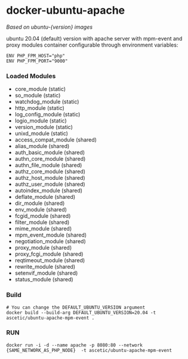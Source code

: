 # docker-ubuntu-apache


*Based on ubuntu-{version} images*

ubuntu 20.04 (default) version with apache server with mpm-event and proxy modules container configurable through environment variables:

```
ENV PHP_FPM_HOST="php"
ENV PHP_FPM_PORT="9000"
```

### Loaded Modules

* core_module (static)
* so_module (static)
* watchdog_module (static)
* http_module (static)
* log_config_module (static)
* logio_module (static)
* version_module (static)
* unixd_module (static)
* access_compat_module (shared)
* alias_module (shared)
* auth_basic_module (shared)
* authn_core_module (shared)
* authn_file_module (shared)
* authz_core_module (shared)
* authz_host_module (shared)
* authz_user_module (shared)
* autoindex_module (shared)
* deflate_module (shared)
* dir_module (shared)
* env_module (shared)
* fcgid_module (shared)
* filter_module (shared)
* mime_module (shared)
* mpm_event_module (shared)
* negotiation_module (shared)
* proxy_module (shared)
* proxy_fcgi_module (shared)
* reqtimeout_module (shared)
* rewrite_module (shared)
* setenvif_module (shared)
* status_module (shared)

### Build
```
# You can change the DEFAULT_UBUNTU_VERSION argument
docker build --build-arg DEFAULT_UBUNTU_VERSION=20.04 -t ascetic/ubuntu-apache-mpm-event .
```

### RUN
```
docker run -i -d --name apache -p 8080:80 --network {SAME_NETWORK_AS_PHP_NODE}  -t ascetic/ubuntu-apache-mpm-event
```